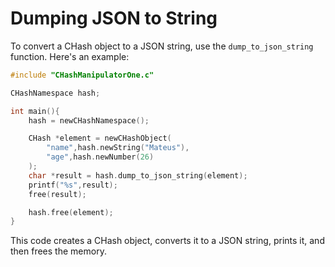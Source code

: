 # Dumping JSON to String

To convert a CHash object to a JSON string, use the `dump_to_json_string` function. Here's an example:

```c
#include "CHashManipulatorOne.c"

CHashNamespace hash;

int main(){
    hash = newCHashNamespace();

    CHash *element = newCHashObject(
        "name",hash.newString("Mateus"),
        "age",hash.newNumber(26)
    );
    char *result = hash.dump_to_json_string(element);
    printf("%s",result);
    free(result);

    hash.free(element);
}
```

This code creates a CHash object, converts it to a JSON string, prints it, and then frees the memory.